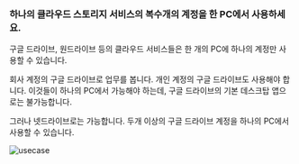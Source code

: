 ### 하나의 클라우드 스토리지 서비스의 복수개의 계정을 한 PC에서 사용하세요.

구글 드라이브, 원드라이브 등의 클라우드 서비스들은 한 개의 PC에 하나의 계정만 사용할 수 있습니다.

회사 계정의 구글 드라이브로 업무를 봅니다. 개인 계정의 구글 드라이브도 사용해야 합니다. 이것들이 하나의 PC에서 가능해야 하는데, 구글 드라이브의 기본 데스크탑 앱으로는 불가능합니다.

그러나 넷드라이브로는 가능합니다. 두개 이상의 구글 드라이브 계정을 하나의 PC에서 사용할 수 있습니다.
 
![usecase](https://raw.githubusercontent.com/bdrive/help/master/support_content/en/usecase/usecase4/Picture1.png)
